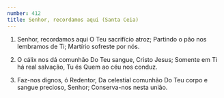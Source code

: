 ```yaml
---
number: 412
title: Senhor, recordamos aqui (Santa Ceia)
---
```


1. Senhor, recordamos aqui
  O Teu sacrifício atroz;
  Partindo o pão nos lembramos de Ti;
  Martírio sofreste por nós.

2. O cálix nos dá comunhão
  Do Teu sangue, Cristo Jesus;
  Somente em Ti há real salvação,
  Tu és Quem ao céu nos conduz.

3. Faz-nos dignos, ó Redentor,
  Da celestial comunhão
  Do Teu corpo e sangue precioso, Senhor;
  Conserva-nos nesta união.
